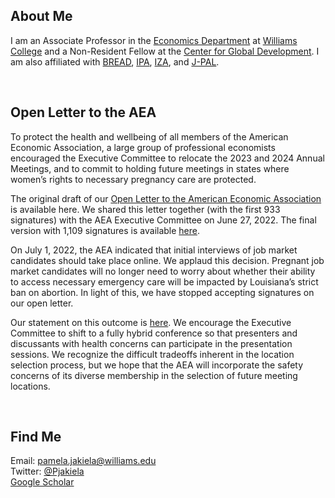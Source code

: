 ## About Me

I am an Associate Professor in the [Economics Department](https://econ.williams.edu/) at [Williams College](https://www.williams.edu/) and a Non-Resident Fellow at the [Center for Global Development](https://www.cgdev.org/).  I am also affiliated with [BREAD](http://ibread.org/bread/), [IPA](http://www.poverty-action.org/), [IZA](https://www.iza.org/person/7796/pamela-jakiela), and [J-PAL](https://www.povertyactionlab.org/person/jakiela).

<br>

## Open Letter to the AEA

To protect the health and wellbeing of all members of the American Economic Association, a large group of professional economists encouraged the Executive Committee to relocate the 2023 and 2024 Annual Meetings, and to commit to holding future meetings in states where women’s rights to necessary pregnancy care are protected.  

The original draft of our [Open Letter to the American Economic Association](AEA-open-letter-women-2022-06-24.pdf) is available here.  We shared this letter together (with the first 933 signatures) with the AEA Executive Committee on June 27, 2022.  The final version with 1,109 signatures is available [here](AEA-open-letter-2022-07-01.pdf).  

On July 1, 2022, the AEA indicated that initial interviews of job market candidates should take place online. We applaud this decision. Pregnant job market candidates will no longer need to worry about whether their ability to access necessary emergency care will be impacted by Louisiana’s strict ban on abortion. In light of this, we have stopped accepting signatures on our open letter.  

Our statement on this outcome is [here](closure-statement-2022-07-01.pdf).  We encourage the Executive Committee to shift to a fully hybrid conference so that presenters and discussants with health concerns can participate in the presentation sessions. We recognize the difficult tradeoffs inherent in the location selection process, but we hope that the AEA will incorporate the safety concerns of its diverse membership in the selection of future meeting locations.

<br>

## Find Me
Email: [pamela.jakiela@williams.edu](mailto:pamela.jakiela@williams.edu)  
Twitter:  [@Pjakiela](https://twitter.com/pjakiela?lang=en)  
<a href="https://scholar.google.com/citations?user=SPkk2P8AAAAJ">Google Scholar</a>


